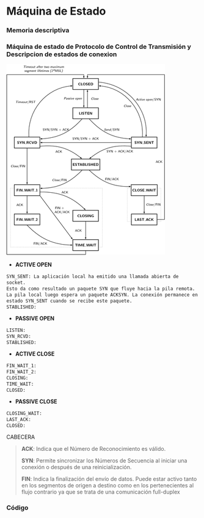 # Máquina de Estado
### Memoria descriptiva

### Máquina de estado de Protocolo de Control de Transmisión y Descripcion de estados de conexion

 ![./recursos/tcp-state-machine.png](https://github.com/Adrian-REH/Adrian-REH-TrabajoPractico-Informatica2_TCP/blob/main/recursos/tcp-state-machine.png)

- __ACTIVE OPEN__
 ```
SYN_SENT: La aplicación local ha emitido una llamada abierta de socket. 
 Esto da como resultado un paquete SYN que fluye hacia la pila remota.
 La pila local luego espera un paquete ACKSYN. La conexión permanece en estado SYN_SENT cuando se recibe este paquete.
STABLISHED: 
 ```
- __PASSIVE OPEN__
```
LISTEN: 
SYN_RCVD: 
STABLISHED: 
 ```
 - __ACTIVE CLOSE__
 ```
FIN_WAIT_1: 
FIN_WAIT_2: 
CLOSING: 
TIME_WAIT:
CLOSED: 
 ```
 - __PASSIVE CLOSE__
 ```
CLOSING_WAIT: 
LAST_ACK: 
CLOSED: 
```

CABECERA
> __ACK__: Indica que el Número de Reconocimiento es válido.
> 
> __SYN__: Permite sincronizar los Números de Secuencia al iniciar una conexión o
después de una reinicialización.
> 
> __FIN__: Indica la finalización del envío de datos. Puede estar activo tanto en los
segmentos de origen a destino como en los pertenecientes al flujo contrario ya
que se trata de una comunicación full-duplex

### Código

